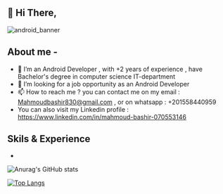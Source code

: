 ## 👋 Hi There,

![android_banner](https://user-images.githubusercontent.com/45299156/166454578-d1a648ed-eb23-4741-89de-ffc61fc2a669.png)

## About me -

- 👀 I’m an Android Developer , with +2 years of experience , have Bachelor's degree in computer science IT-department
- 💞️ I’m looking for a job opportunity as an Android Developer 
- 📫 How to reach me ? you can contact me on my email : Mahmoudbashir830@gmail.com , or on whatsapp : +201558440959
- You can also visit my Linkedin profile : https://www.linkedin.com/in/mahmoud-bashir-070553146

## Skils & Experience
*

![Anurag's GitHub stats](https://github-readme-stats.vercel.app/api?username=MahmoudBashir97&theme=dark&show_icons=true)

[![Top Langs](https://github-readme-stats.vercel.app/api/top-langs/?username=MahmoudBashir97&layout=compact)](https://github.com/anuraghazra/github-readme-stats&theme=dark)

